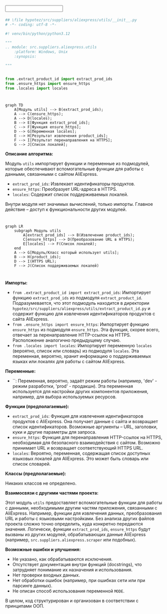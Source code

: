 # <input code>

```python
## \file hypotez/src/suppliers/aliexpress/utils/__init__.py
# -*- coding: utf-8 -*-

#! venv/bin/python/python3.12

"""
.. module: src.suppliers.aliexpress.utils 
	:platform: Windows, Unix
	:synopsis:

"""


from .extract_product_id import extract_prod_ids
from .ensure_https import ensure_https
from .locales import locales
```

# <algorithm>

```mermaid
graph TD
    A[Модуль utils] --> B(extract_prod_ids);
    A --> C(ensure_https);
    A --> D(locales);
    B --> E[Функция extract_prod_ids];
    C --> F[Функция ensure_https];
    D --> G[Переменная locales];
    E --> H[Результат извлечения product_ids];
    F --> I[Результат перенаправления на HTTPS];
    G --> J[Список локалей];
```

**Описание алгоритма:**

Модуль `utils` импортирует функции и переменные из подмодулей, которые обеспечивают вспомогательные функции для работы с данными, связанными с сайтом AliExpress.

- `extract_prod_ids`:  Извлекает идентификаторы продуктов.
- `ensure_https`:  Преобразует URL-адреса в HTTPS.
- `locales`:  Содержит список поддерживаемых локалей.

Внутри модуля нет значимых вычислений, только импорты.  Главное действие – доступ к функциональности других модулей.


# <mermaid>

```mermaid
graph LR
    subgraph Модуль utils
        A[extract_prod_ids] --> B(Извлечение product_ids);
        C[ensure_https] --> D(Преобразование URL в HTTPS);
        E[locales] --> F(Список локалей);
    end
    A --> G[Модуль/Класс который использует utils];
    B --> H(product_ids);
    D --> I(HTTPS URL);
    F --> J(Список поддерживаемых локалей)
```

# <explanation>

**Импорты:**

- `from .extract_product_id import extract_prod_ids`: Импортирует функцию `extract_prod_ids` из подмодуля `extract_product_id`.  Подразумевается, что этот подмодуль находится в директории `hypotez/src/suppliers/aliexpress/utils/extract_product_id.py` и содержит функцию для извлечения идентификаторов продуктов с сайта AliExpress.
- `from .ensure_https import ensure_https`: Импортирует функцию `ensure_https` из подмодуля `ensure_https`. Эта функция, скорее всего, отвечает за перенаправление HTTP-ссылок на HTTPS. Расположение аналогично предыдущему случаю.
- `from .locales import locales`: Импортирует переменную `locales` (вероятно, список или словарь) из подмодуля `locales`. Эта переменная, вероятно, хранит информацию о поддерживаемых языках или локалях для работы с сайтом AliExpress.  

**Переменные:**

- ``:  Переменная, вероятно, задаёт режим работы (например, 'dev' - режим разработки, 'prod' - продакшн). Эта переменная используется для настройки других компонентов приложения, например, для выбора используемых ресурсов.

**Функции (предполагаемые):**

- `extract_prod_ids`: Функция для извлечения идентификаторов продуктов с AliExpress.  Она получает данные с сайта и возвращает список идентификаторов.  Возможные аргументы – URL, заголовки, куки и другие параметры для запроса.
- `ensure_https`: Функция для перенаправления HTTP-ссылок на HTTPS, необходимая для безопасного взаимодействия с сайтом.  Возможно принимает URL и возвращает соответствующий HTTPS URL.
- `locales`: Вероятно, переменная, содержащая список доступных языковых локалей для AliExpress.  Это может быть словарь или список словарей.

**Классы (предполагаемые):**

Никаких классов не определено.

**Взаимосвязи с другими частями проекта:**

Этот модуль `utils` предоставляет вспомогательные функции для работы с данными, необходимыми другим частям приложения, связанными с AliExpress. Например, функции для извлечения данных, преобразования URL и работы с языковыми настройками. Без анализа других файлов проекта сложно точно определить, куда конкретно передаются значения.  Логически, функции `extract_prod_ids`, `ensure_https`  будут вызваны из других модулей, обрабатывающих данные AliExpress (например, `src.suppliers.aliexpress.scraper` или подобных).


**Возможные ошибки и улучшения:**

- Не указано, как обрабатываются исключения.
- Отсутствует документация внутри функций (docstrings), что затрудняет понимание их назначения и использования.
- Нет проверки входных данных.
- Нет обработки ошибок (например, при ошибках сети или при парсинге данных).
- Не описан способ использования переменной `MODE`.


В целом, код структурирован и организован в соответствии с принципами ООП.